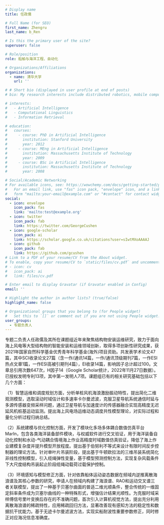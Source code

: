 ```yaml
---
# Display name
title: 任政儒

# Full Name (for SEO)
first_name: Zhengru
last_name: b_Ren

# Is this the primary user of the site?
superuser: false

# Role/position
role: 船舶与海洋工程、自动化

# Organizations/Affiliations
organizations:
  - name: 清华大学
    url: ''

# # Short bio (displayed in user profile at end of posts)
# bio: My research interests include distributed robotics, mobile computing and programmable matter.

# interests:
#   - Artificial Intelligence
#   - Computational Linguistics
#   - Information Retrieval

# education:
#   courses:
#     - course: PhD in Artificial Intelligence
#       institution: Stanford University
#       year: 2012
#     - course: MEng in Artificial Intelligence
#       institution: Massachusetts Institute of Technology
#       year: 2009
#     - course: BSc in Artificial Intelligence
#       institution: Massachusetts Institute of Technology
#       year: 2008

# Social/Academic Networking
# For available icons, see: https://wowchemy.com/docs/getting-started/page-builder/#icons
#   For an email link, use "fas" icon pack, "envelope" icon, and a link in the
#   form "mailto:your-email@example.com" or "#contact" for contact widget.
social:
  - icon: envelope
    icon_pack: fas
    link: 'mailto:test@example.org'
  - icon: twitter
    icon_pack: fab
    link: https://twitter.com/GeorgeCushen
  - icon: google-scholar
    icon_pack: ai
    link: https://scholar.google.co.uk/citations?user=sIwtMXoAAAAJ
  - icon: github
    icon_pack: fab
    link: https://github.com/gcushen
# Link to a PDF of your resume/CV from the About widget.
# To enable, copy your resume/CV to `static/files/cv.pdf` and uncomment the lines below.
# - icon: cv
#   icon_pack: ai
#   link: files/cv.pdf

# Enter email to display Gravatar (if Gravatar enabled in Config)
email: ''

# Highlight the author in author lists? (true/false)
highlight_name: false

# Organizational groups that you belong to (for People widget)
#   Set this to `[]` or comment out if you are not using People widget.
user_groups:
  - 专题负责人
---
```


专题二负责人任政儒及其所在课题组近年来聚焦结构物安装运维研究，致力于面向海上风电等大型结构物的智能安装和运维领域创新，取得多项创新性研究成果，获2021年国家自然科学基金优秀青年科学基金(海外)项目资助。共发表学术论文47篇，其中SCI收录论文27篇（含一作/通讯14篇，一作/通讯顶级期刊7篇，一作ESI热点文章1篇，一作ESI高被引期刊4篇），EI收录14篇，影响因子总计超过100。文章总引用次数647次，H因子14（Google Scholar统计，2022年11月27日数据）。已授权发明专利13项，其中第一发明人7项。课题组已有的相关研究基础包括以下几个方面：

（1）智慧运维和调度规划方面，分析单桩风机海浪激励振动特性，提出简化二维观测模型，选取滚动时域估计和多速率卡尔曼滤波，克服卫星导航系统通信时延与多源传感器变频采样问题，通过卫星导航与加速度计的传感器融合实现高精度无迟延风机桩基运动监测。提出海上风电场运维动态调度共性模型理论，对实际过程和量化分析过程归纳总结。

（2）系统建模与优化控制方面，开发了模块化多场多体耦合数值仿真平台MarIn，包含各类海洋装备部件模块，与权威软件进行交叉验证，用于海洋装备自动化控制和水动-气动耦合情境海上作业高精度时域数值仿真验证，降低了海上作业建模复杂度并提升模型开放程度。提出基于伯努利不等式来设计有限时间反步控制器的理论方法。针对单叶片吊装阶段，提出基于牛顿欧拉法的三维吊装系统简化非线性控制模型，引入缆绳弹性变量，基于模型预测控制方法，实现复杂风载条件下大尺度结构吊装起止阶段缆绳动载荷过载保护控制。

（3）环境感知与模型修正方面，针对依靠船体运动姿态数据在频域内逆推离散海浪谱及其核心参数的研究，申请人在频域内构建了海浪谱、RAO和运动交叉谱三者关联模型，提出了一种基于贝塞尔曲面的普适二维光顺条件，整合传统的一维固定斜率条件成为贝塞尔曲线的一种特殊形式，增强估计结果光顺性。为克服时域采样傅信号里叶变换后存在的不准确问题，首次引入计算机视觉方法，提出充分利用离散海浪谱的稀疏特性，应用稀疏回归方法，显著改善现有感知方法的稳定性和数据抗干扰能力。基于无迹卡尔曼滤波方法，实现实船耐波性重要参数修正，同时修正对应海况信息准确度。

